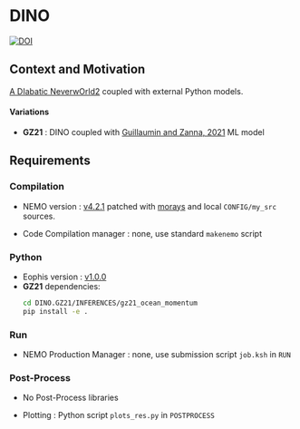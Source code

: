 # DINO

[![DOI](https://zenodo.org/badge/776021044.svg)](https://doi.org/10.5281/zenodo.13851911)

## Context and Motivation

[A DIabatic NeverwOrld2](https://github.com/vopikamm/DINO) coupled with external Python models.

#### Variations
- **GZ21** : DINO coupled with [Guillaumin and Zanna, 2021](https://doi.org/10.1029/2021MS002534) ML model 

## Requirements

### Compilation

- NEMO version : [v4.2.1](https://forge.nemo-ocean.eu/nemo/nemo/-/releases/4.2.1) patched with [morays](https://github.com/morays-community/morays-doc/tree/main/nemo_patch/NEMO_v4.2.1) and local `CONFIG/my_src` sources.

- Code Compilation manager : none, use standard `makenemo` script


### Python

- Eophis version : [v1.0.0](https://github.com/alexis-barge/eophis/tree/v1.0.0)
- **GZ21** dependencies:
  ```bash
  cd DINO.GZ21/INFERENCES/gz21_ocean_momentum
  pip install -e .
  ```


### Run

- NEMO Production Manager : none, use submission script `job.ksh` in `RUN`


### Post-Process

- No Post-Process libraries

- Plotting : Python script `plots_res.py` in `POSTPROCESS`


